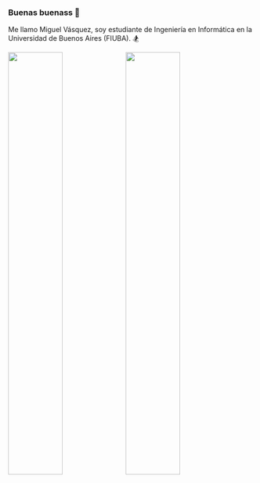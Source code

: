 ### Buenas buenass 👋

Me llamo Miguel Vásquez, soy estudiante de Ingeniería en Informática en la Universidad de Buenos Aires (FIUBA). 🏂

<img align="left" width="47%" src="https://github-readme-stats.vercel.app/api?username=MiguelV5&theme=tokyonight&count_private=true&show_icons=true&hide=issues" />

<img align="left" width="47%" src="https://github-readme-stats.vercel.app/api/top-langs/?username=MiguelV5&hide=Makefile,Batchfile&layout=compact&theme=tokyonight&langs_count=10)](https://github.com/MiguelV5/github-readme-stats"  />




